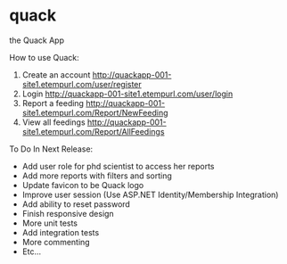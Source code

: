# quack
the Quack App

How to use Quack:

1. Create an account http://quackapp-001-site1.etempurl.com/user/register
2. Login http://quackapp-001-site1.etempurl.com/user/login
3. Report a feeding http://quackapp-001-site1.etempurl.com/Report/NewFeeding
4. View all feedings http://quackapp-001-site1.etempurl.com/Report/AllFeedings

To Do In Next Release:

* Add user role for phd scientist to access her reports
* Add more reports with filters and sorting
* Update favicon to be Quack logo
* Improve user session (Use ASP.NET Identity/Membership Integration)
* Add ability to reset password
* Finish responsive design
* More unit tests 
* Add integration tests
* More commenting
* Etc...
